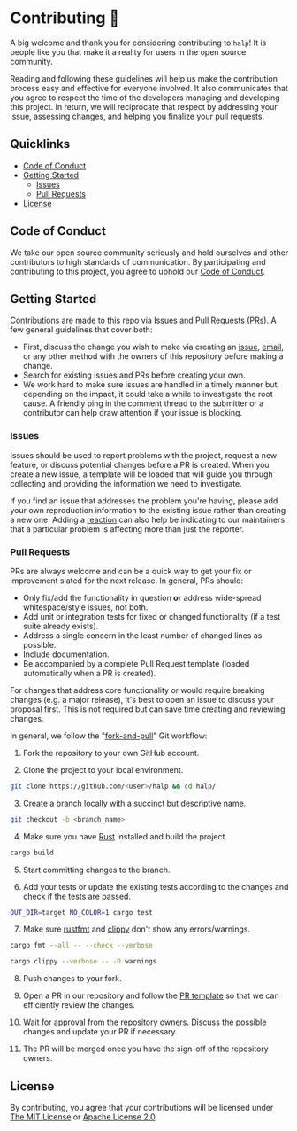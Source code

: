 # Contributing 🐙

A big welcome and thank you for considering contributing to `halp`! It is people like you that make it a reality for users in the open source community.

Reading and following these guidelines will help us make the contribution process easy and effective for everyone involved. It also communicates that you agree to respect the time of the developers managing and developing this project. In return, we will reciprocate that respect by addressing your issue, assessing changes, and helping you finalize your pull requests.

## Quicklinks

- [Code of Conduct](#code-of-conduct)
- [Getting Started](#getting-started)
  - [Issues](#issues)
  - [Pull Requests](#pull-requests)
- [License](#license)

## Code of Conduct

We take our open source community seriously and hold ourselves and other contributors to high standards of communication. By participating and contributing to this project, you agree to uphold our [Code of Conduct](./CODE_OF_CONDUCT.md).

## Getting Started

Contributions are made to this repo via Issues and Pull Requests (PRs). A few general guidelines that cover both:

- First, discuss the change you wish to make via creating an [issue](https://github.com/orhun/halp/issues/new/choose), [email](mailto:orhunparmaksiz@gmail.com), or any other method with the owners of this repository before making a change.
- Search for existing issues and PRs before creating your own.
- We work hard to make sure issues are handled in a timely manner but, depending on the impact, it could take a while to investigate the root cause. A friendly ping in the comment thread to the submitter or a contributor can help draw attention if your issue is blocking.

### Issues

Issues should be used to report problems with the project, request a new feature, or discuss potential changes before a PR is created. When you create a new issue, a template will be loaded that will guide you through collecting and providing the information we need to investigate.

If you find an issue that addresses the problem you're having, please add your own reproduction information to the existing issue rather than creating a new one. Adding a [reaction](https://github.blog/2016-03-10-add-reactions-to-pull-requests-issues-and-comments/) can also help be indicating to our maintainers that a particular problem is affecting more than just the reporter.

### Pull Requests

PRs are always welcome and can be a quick way to get your fix or improvement slated for the next release. In general, PRs should:

- Only fix/add the functionality in question **or** address wide-spread whitespace/style issues, not both.
- Add unit or integration tests for fixed or changed functionality (if a test suite already exists).
- Address a single concern in the least number of changed lines as possible.
- Include documentation.
- Be accompanied by a complete Pull Request template (loaded automatically when a PR is created).

For changes that address core functionality or would require breaking changes (e.g. a major release), it's best to open an issue to discuss your proposal first. This is not required but can save time creating and reviewing changes.

In general, we follow the "[fork-and-pull](https://github.com/susam/gitpr)" Git workflow:

1. Fork the repository to your own GitHub account.

2. Clone the project to your local environment.

```sh
git clone https://github.com/<user>/halp && cd halp/
```

3. Create a branch locally with a succinct but descriptive name.

```sh
git checkout -b <branch_name>
```

4. Make sure you have [Rust](https://rustup.rs) installed and build the project.

```sh
cargo build
```

5. Start committing changes to the branch.

6. Add your tests or update the existing tests according to the changes and check if the tests are passed.

```sh
OUT_DIR=target NO_COLOR=1 cargo test
```

7. Make sure [rustfmt](https://github.com/rust-lang/rustfmt) and [clippy](https://github.com/rust-lang/rust-clippy) don't show any errors/warnings.

```sh
cargo fmt --all -- --check --verbose
```

```sh
cargo clippy --verbose -- -D warnings
```

8. Push changes to your fork.

9. Open a PR in our repository and follow the [PR template](./.github/PULL_REQUEST_TEMPLATE.md) so that we can efficiently review the changes.

10. Wait for approval from the repository owners. Discuss the possible changes and update your PR if necessary.

11. The PR will be merged once you have the sign-off of the repository owners.

## License

By contributing, you agree that your contributions will be licensed under [The MIT License](./LICENSE-MIT) or [Apache License 2.0](./LICENSE-APACHE).
